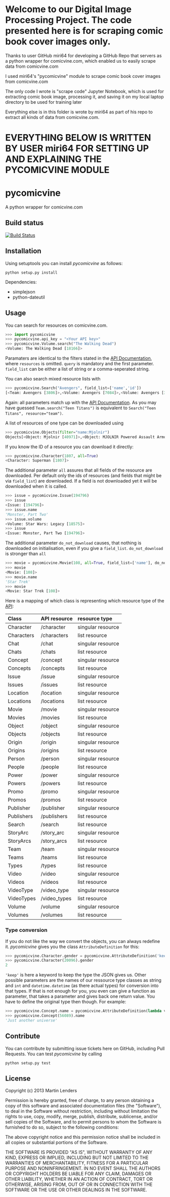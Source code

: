 # Welcome to our Digital Image Processing Project. The code presented here is for scraping comic book cover images only. 

Thanks to user GitHub miri64 for developing a GitHub Repo that servers as a python wrapper for comicvine.com, which enabled us to easily scrape data from comicvine.com

I used miri64's "pycomicvine" module to scrape comic book cover images from comicvine.com

The only code I wrote is "scrape code" Jupyter Notebook, which is used for extracting comic book image, processing it, and saving it on my local laptop directory to be used for training later

Everything else is in this folder is wrote by miri64 as part of his repo to extract all kinds of data from comicvine.com. 



# EVERYTHING BELOW IS WRITTEN BY USER miri64 FOR SETTING UP AND EXPLAINING THE PYCOMICVINE MODULE

# pycomicvine
A python wrapper for comicvine.com

## Build status
[![Build Status](https://travis-ci.org/authmillenon/pycomicvine.png?branch=master)](https://travis-ci.org/authmillenon/pycomicvine)

## Installation
Using setuptools you can install *pycomicvine* as follows:

    python setup.py install

Dependencies:

 * simplejson
 * python-dateutil

## Usage
You can search for resources on comicvine.com.

```python
>>> import pycomicvine
>>> pycomicvine.api_key = "<Your API key>"
>>> pycomicvine.Volume.search("The Walking Dead")
<Volume: The Walking Dead [18166]>
```


Paramaters are identical to the filters stated in the 
[API Documentation](https://www.comicvine.com/api/documentation#toc-0-26),
where ```resources``` is omitted. ```query``` is mandatory and the 
first parameter. ```field_list``` can be either a list of string or
a comma-seperated string.

You can also search mixed resource lists with

```python
>>> pycomicvine.Search("Avengers", field_list=['name','id'])
[<Team: Avengers [3806]>,<Volume: Avengers [7084]>,<Volume: Avengers [33227]>]
```

Again: all parameters match up with the 
[API Documentation](https://www.comicvine.com/api/documentation#toc-0-26). 
As you may have guessed ```Team.search("Teen Titans")``` is equivalent
to ```Search("Teen Titans", resource="team")```.

A list of resources of one type can be downloaded using 

```python
>>> pycomicvine.Objects(filter="name:Mjolnir")
Objects[<Object: Mjolnir [40971]>,<Object: MJOLNIR Powered Assault Armor [56824]>]
```

If you know the ID of a resource you can download it directly:

```python
>>> pycomicvine.Character(1807, all=True)
<Character: Superman [1807]>
```

The additional parameter ```all``` assures that all fields of the
resource are downloaded. Per default only the ids of resources (and 
fields that might be via ```field_list```) are downloaded. If a field
is not downloaded yet it will be downloaded when it is called.

```python
>>> issue = pycomicvine.Issue(194796)
>>> issue
<Issue: [194796]>
>>> issue.name
'Monster, Part Two'
>>> issue.volume
<Volume: Star Wars: Legacy [18575]>
>>> issue
<Issue: Monster, Part Two [194796]>
```

The additional parameter ```do_not_download``` causes, that nothing is
downloaded on initialisation, even if you give a ```field_list```.
```do_not_download``` is stronger than ```all```

```python
>>> movie = pycomicvine.Movie(108, all=True, field_list=['name'], do_not_download=True)
>>> movie
<Movie: [108]>
>>> movie.name
'Star Trek'
>>> movie
<Movie: Star Trek [108]>
```

Here is a mapping of which class is representing which resource type of 
the [API](https://www.comicvine.com/api/documentation#toc-0-3):

<table>
<thead>
<tr class="header">
<th align="left">Class</th>
<th align="left">API resource</th>
<th align="left">resource type</th>
</tr>
</thead>
<tbody>
<tr class="odd">
<td align="left">Character</td>
<td align="left">/character</td>
<td align="left">singular resource</td>
</tr>
<tr class="even">
<td align="left">Characters</td>
<td align="left">/characters</td>
<td align="left">list resource</td>
</tr>
<tr class="odd">
<td align="left">Chat</td>
<td align="left">/chat</td>
<td align="left">singular resource</td>
</tr>
<tr class="even">
<td align="left">Chats</td>
<td align="left">/chats</td>
<td align="left">list resource</td>
</tr>
<tr class="odd">
<td align="left">Concept</td>
<td align="left">/concept</td>
<td align="left">singular resource</td>
</tr>
<tr class="even">
<td align="left">Concepts</td>
<td align="left">/concepts</td>
<td align="left">list resource</td>
</tr>
<tr class="odd">
<td align="left">Issue</td>
<td align="left">/issue</td>
<td align="left">singular resource</td>
</tr>
<tr class="even">
<td align="left">Issues</td>
<td align="left">/issues</td>
<td align="left">list resource</td>
</tr>
<tr class="odd">
<td align="left">Location</td>
<td align="left">/location</td>
<td align="left">singular resource</td>
</tr>
<tr class="even">
<td align="left">Locations</td>
<td align="left">/locations</td>
<td align="left">list resource</td>
</tr>
<tr class="odd">
<td align="left">Movie</td>
<td align="left">/movie</td>
<td align="left">singular resource</td>
</tr>
<tr class="even">
<td align="left">Movies</td>
<td align="left">/movies</td>
<td align="left">list resource</td>
</tr>
<tr class="odd">
<td align="left">Object</td>
<td align="left">/object</td>
<td align="left">singular resource</td>
</tr>
<tr class="even">
<td align="left">Objects</td>
<td align="left">/objects</td>
<td align="left">list resource</td>
</tr>
<tr class="odd">
<td align="left">Origin</td>
<td align="left">/origin</td>
<td align="left">singular resource</td>
</tr>
<tr class="even">
<td align="left">Origins</td>
<td align="left">/origins</td>
<td align="left">list resource</td>
</tr>
<tr class="odd">
<td align="left">Person</td>
<td align="left">/person</td>
<td align="left">singular resource</td>
</tr>
<tr class="even">
<td align="left">People</td>
<td align="left">/people</td>
<td align="left">list resource</td>
</tr>
<tr class="odd">
<td align="left">Power</td>
<td align="left">/power</td>
<td align="left">singular resource</td>
</tr>
<tr class="even">
<td align="left">Powers</td>
<td align="left">/powers</td>
<td align="left">list resource</td>
</tr>
<tr class="odd">
<td align="left">Promo</td>
<td align="left">/promo</td>
<td align="left">singular resource</td>
</tr>
<tr class="even">
<td align="left">Promos</td>
<td align="left">/promos</td>
<td align="left">list resource</td>
</tr>
<tr class="odd">
<td align="left">Publisher</td>
<td align="left">/publisher</td>
<td align="left">singular resource</td>
</tr>
<tr class="even">
<td align="left">Publishers</td>
<td align="left">/publishers</td>
<td align="left">list resource</td>
</tr>
<tr class="odd">
<td align="left">Search</td>
<td align="left">/search</td>
<td align="left">list resource</td>
</tr>
<tr class="even">
<td align="left">StoryArc</td>
<td align="left">/story_arc</td>
<td align="left">singular resource</td>
</tr>
<tr class="odd">
<td align="left">StoryArcs</td>
<td align="left">/story_arcs</td>
<td align="left">list resource</td>
</tr>
<tr class="even">
<td align="left">Team</td>
<td align="left">/team</td>
<td align="left">singular resource</td>
</tr>
<tr class="odd">
<td align="left">Teams</td>
<td align="left">/teams</td>
<td align="left">list resource</td>
</tr>
<tr class="even">
<td align="left">Types</td>
<td align="left">/types</td>
<td align="left">list resource</td>
</tr>
<tr class="odd">
<td align="left">Video</td>
<td align="left">/video</td>
<td align="left">singular resource</td>
</tr>
<tr class="even">
<td align="left">Videos</td>
<td align="left">/videos</td>
<td align="left">list resource</td>
</tr>
<tr class="odd">
<td align="left">VideoType</td>
<td align="left">/video_type</td>
<td align="left">singular resource</td>
</tr>
<tr class="even">
<td align="left">VideoTypes</td>
<td align="left">/video_types</td>
<td align="left">list resource</td>
</tr>
<tr class="odd">
<td align="left">Volume</td>
<td align="left">/volume</td>
<td align="left">singular resource</td>
</tr>
<tr class="even">
<td align="left">Volumes</td>
<td align="left">/volumes</td>
<td align="left">list resource</td>
</tr>
</tbody>
</table>

### Type conversion
If you do not like the way we convert the objects, you can always 
redefine it. *pycomicvine* gives you the class ```AttributeDefinition```
for this:

```python
>>> pycomicvine.Character.gender = pycomicvine.AttributeDefinition('keep')
>>> pycomicvine.Character(20096).gender
2
```

```'keep'``` is here a keyword to keep the type the JSON gives us.
Other possible parameters are the names of our ressource type classes
as string and ```int``` and ```datetime.datetime``` 
(as there actual types) for conversion into that types. If that is
not enough for you, you even can give a function as parameter, that
takes a parameter and gives back one return value. You have to define
the original type then though. For example:

```python
>>> pycomicvine.Concept.name = pycomicvine.AttributeDefinition(lambda v: "Just another universe" if "universe" in v.lower() else v, start_type=basestring)
>>> pycomicvine.Concept(56089).name
'Just another universe'
```

## Contribute
You can contribute by submitting issue tickets here on GitHub, 
including Pull Requests. You can test *pycomicvine* by calling

    python setup.py test

## License
Copyright (c) 2013 Martin Lenders

Permission is hereby granted, free of charge, to any person obtaining 
a copy of this software and associated documentation files (the 
"Software"), to deal in the Software without restriction, including 
without limitation the rights to use, copy, modify, merge, publish, 
distribute, sublicense, and/or sell copies of the Software, and to 
permit persons to whom the Software is furnished to do so, subject to 
the following conditions:

The above copyright notice and this permission notice shall be 
included in all copies or substantial portions of the Software.

THE SOFTWARE IS PROVIDED "AS IS", WITHOUT WARRANTY OF ANY KIND, 
EXPRESS OR IMPLIED, INCLUDING BUT NOT LIMITED TO THE WARRANTIES OF 
MERCHANTABILITY, FITNESS FOR A PARTICULAR PURPOSE AND 
NONINFRINGEMENT. IN NO EVENT SHALL THE AUTHORS OR COPYRIGHT HOLDERS 
BE LIABLE FOR ANY CLAIM, DAMAGES OR OTHER LIABILITY, WHETHER IN AN 
ACTION OF CONTRACT, TORT OR OTHERWISE, ARISING FROM, OUT OF OR IN 
CONNECTION WITH THE SOFTWARE OR THE USE OR OTHER DEALINGS IN THE 
SOFTWARE.
